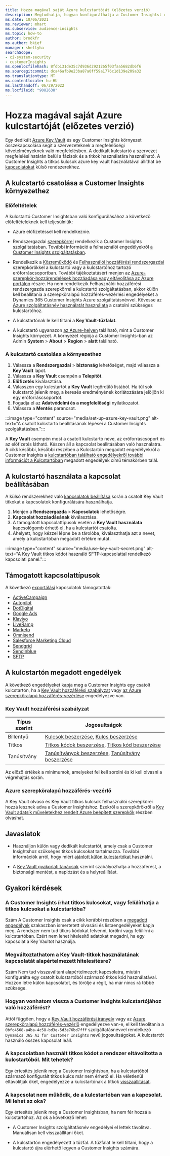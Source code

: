 ```yaml
---
title: Hozza magával saját Azure kulcstartóját (előzetes verzió)
description: Megtudhatja, hogyan konfigurálhatja a Customer Insightst úgy, hogy a saját Azure Key Vaultot használja a titkos kulcsok kezeléséhez.
ms.date: 10/06/2021
ms.reviewer: mhart
ms.subservice: audience-insights
ms.topic: how-to
author: brndkfr
ms.author: bkief
manager: shellyha
searchScope:
- ci-system-security
- customerInsights
ms.openlocfilehash: 8fdb131de35c7d936d2921265f03faa5682db6f6
ms.sourcegitcommit: dca46afb9e23ba87a0ff59a1776c1d139e209a32
ms.translationtype: MT
ms.contentlocale: hu-HU
ms.lasthandoff: 06/29/2022
ms.locfileid: "9082638"
---
```

# <a name="bring-your-own-azure-key-vault-preview"></a>Hozza magával saját Azure kulcstartóját (előzetes verzió)

Egy dedikált [Azure Key Vault](/azure/key-vault/general/basic-concepts) és egy Customer Insights környezet összekapcsolása segít a szervezeteknek a megfelelőségi követelményeknek való megfelelésben.
A dedikált kulcstartó a szervezet megfelelési határán belül a fázisok és a titkok használatára használható. A Customer Insights a titkos kulcsok azure key vault használatával állíthat be [kapcsolatokat](connections.md) külső rendszerekhez.

## <a name="link-the-key-vault-to-the-customer-insights-environment"></a>A kulcstartó csatolása a Customer Insights környezethez

### <a name="prerequisites"></a>Előfeltételek

A kulcstartó Customer Insightsban való konfigurálásához a következő előfeltételeknek kell teljesülniük:

- Azure előfizetéssel kell rendelkeznie.

- Rendszergazdai [szerepkörrel](permissions.md#admin) rendelkezik a Customer Insights szolgáltatásban. További információ a felhasználói engedélyekről [a Customer Insights szolgáltatásban](permissions.md#assign-roles-and-permissions).

- Rendelkezik a [Közreműködő](/azure/role-based-access-control/built-in-roles#contributor) és [Felhasználói hozzáférési rendszergazdai](/azure/role-based-access-control/built-in-roles#user-access-administrator) szerepkörökkel a kulcstartó vagy a kulcstartóhoz tartozó erőforráscsoportban. További tájékoztatásért menjen az [Azure-szerepkör-hozzárendelések hozzáadása vagy eltávolítása az Azure portálon](/azure/role-based-access-control/role-assignments-portal) részre. Ha nem rendelkezik Felhasználói hozzáférési rendszergazda szerepkörrel a kulcstartó szolgáltatásban, akkor külön kell beállítania a szerepköralapú hozzáférés-vezérlési engedélyeket a Dynamics 365 Customer Insights Azure szolgáltatásnévvel. Kövesse az [Azure szolgáltatásnév használatát használata](connect-service-principal.md) a csatolni szükséges kulcstartóhoz.

- A kulcstartónak le kell tiltani a **Key Vault-tűzfalat**.

- A kulcstartó ugyanazon [az Azure-helyen](https://azure.microsoft.com/global-infrastructure/geographies/#overview) található, mint a Customer Insights környezet. A környezet régiója a Customer Insights-ban az Admin **System** > **About** > **Region** > **alatt** található.

### <a name="link-a-key-vault-to-the-environment"></a>A kulcstartó csatolása a környezethez

1. Válassza a **Rendszergazdai** > **biztonság** lehetőséget, majd válassza a **Key Vault** lapot.
1. Válassza a **Key Vault** csempén a **Telepítőt**.
1. **Előfizetés** kiválasztása.
1. Válasszon egy kulcstartót a **Key Vault** legördülő listából. Ha túl sok kulcstartó jelenik meg, a keresés eredményének korlátozására jelöljön ki egy erőforráscsoportot.
1. Fogadja el az **Adatvédelmi és a megfelelőségi** nyilatkozatot.
1. Válassza a **Mentés** parancsot.

:::image type="content" source="media/set-up-azure-key-vault.png" alt-text="A csatolt kulcstartó beállításának lépései a Customer Insights szolgáltatásban.":::

A **Key Vault** csempén most a csatolt kulcstartó neve, az erőforráscsoport és az előfizetés látható. Készen áll a kapcsolat beállításában való használatra.
A cikk későbbi, későbbi részében a Kulcstartón megadott engedélyekről a Customer Insights a [kulcstartóban található engedélyekről további információt a Kulcstartóban](#permissions-granted-on-the-key-vault) megadott engedélyek című témakörben talál.

## <a name="use-the-key-vault-in-the-connection-setup"></a>A kulcstartó használata a kapcsolat beállításában

A külső rendszerekhez való [kapcsolatok beállítása](connections.md) során a csatolt Key Vault titkokat a kapcsolatok konfigurálására használhatja.

1. Menjen a **Rendszergazda** > **Kapcsolatok** lehetőségre.
1. **Kapcsolat hozzáadásának** kiválasztása.
1. A támogatott kapcsolattípusok esetén a **Key Vault használata** kapcsológomb érhető el, ha a kulcstartót csatolta.
1. Ahelyett, hogy kézzel lépne be a tárolóba, kiválaszthatja azt a nevet, amely a kulcstartóban megadott értékre mutat.

:::image type="content" source="media/use-key-vault-secret.png" alt-text="A Key Vault titkos kódot használó SFTP-kapcsolattal rendelkező kapcsolati panel.":::

## <a name="supported-connection-types"></a>Támogatott kapcsolattípusok

A következő [exportálási](export-destinations.md) kapcsolatok támogatottak:

* [ActiveCampaign](export-active-campaign.md)
* [Autopilot](export-autopilot.md)
* [DotDigital](export-dotdigital.md)
* [Google Ads](export-google-ads.md)
* [Klaviyo](export-klaviyo.md)
* [LiveRamp](export-liveramp.md)
* [Marketo](export-marketo.md)
* [Omnisend](export-omnisend.md)
* [Salesforce Marketing Cloud](export-salesforce.md)
* [Sendgrid](export-sendgrid.md)
* [Sendinblue](export-sendinblue.md)
* [SFTP](export-sftp.md)

## <a name="permissions-granted-on-the-key-vault"></a>A kulcstartón megadott engedélyek

A következő engedélyeket kapja meg a Customer Insights egy csatolt kulcstartón, ha a [Key Vault hozzáférési szabályzat](/azure/key-vault/general/assign-access-policy?tabs=azure-portal) vagy [az Azure szerepköralapú hozzáférés-vezérlése](/azure/key-vault/general/rbac-guide?tabs=azure-cli) engedélyezve van.

### <a name="key-vault-access-policy"></a>Key Vault hozzáférési szabályzat

| Típus szerint        | Jogosultságok          |
| ----------- | -------------------- |
| Billentyű         | [Kulcsok beszerzése](/rest/api/keyvault/keys/get-keys/get-keys), [Kulcs beszerzése](/rest/api/keyvault/keys/get-key/get-key)                                 |
| Titkos      | [Titkos kódok beszerzése](/rest/api/keyvault/secrets/get-secrets/get-secrets), [Titkos kód beszerzése](/rest/api/keyvault/secrets/get-secret/get-secret)                     |
| Tanúsítvány | [Tanúsítványok beszerzése](/rest/api/keyvault/certificates/get-certificates/get-certificates), [Tanúsítvány beszerzése](/rest/api/keyvault/certificates/get-certificate/get-certificate) |

Az előző értékek a minimumok, amelyeket fel kell sorolni és ki kell olvasni a végrehajtás során.

### <a name="azure-role-based-access-control"></a>Azure szerepköralapú hozzáférés-vezérlő

A Key Vault olvasó és Key Vault titkos kulcsok felhasználói szerepkörei hozzá lesznek adva a Customer Insightshoz. Ezekről a szerepkörökről a [Key Vault adatsík műveletekhez rendelt Azure beépített szerepkök](/azure/key-vault/general/rbac-guide?tabs=azure-cli) részben olvashat.

## <a name="recommendations"></a>Javaslatok

- Használjon külön vagy dedikált kulcstartót, amely csak a Customer Insightshoz szükséges titkos kulcsokat tartalmazza. További információk arról, hogy miért [ajánlott külön kulcstartókat ](/azure/key-vault/general/best-practices#why-we-recommend-separate-key-vaults) használni.

- A [Key Vault gyakorlati tanácsok](/azure/key-vault/general/best-practices#turn-on-logging) szerint szabályozhatja a hozzáférést, a biztonsági mentést, a naplózást és a helyreállítást.

## <a name="frequently-asked-questions"></a>Gyakori kérdések

### <a name="can-customer-insights-write-secrets-or-overwrite-secrets-into-the-key-vault"></a>A Customer Insights írhat titkos kulcsokat, vagy felülírhatja a titkos kulcsokat a kulcstartóba?

Szám A Customer Insights csak a cikk korábbi részében a [megadott engedélyek](#permissions-granted-on-the-key-vault) szakaszban ismertetett olvasási és listaengedélyeket kapja meg. A rendszer nem tud titkos kódokat felvenni, törölni vagy felülírni a kulcstartóban. Ezért nem lehet hitelesítő adatokat megadni, ha egy kapcsolat a Key Vaultot használja.

### <a name="can-i-change-a-connection-from-using-key-vault-secrets-to-default-authentication"></a>Megváltoztathatom a Key Vault-titkok használatának kapcsolatát alapértelmezett hitelesítésre?

Szám Nem tud visszaváltani alapértelmezett kapcsolatra, miután konfigurálta egy csatolt kulcstartóból származó titkos kód használatával. Hozzon létre külön kapcsolatot, és törölje a régit, ha már nincs rá többé szüksége.

### <a name="how-can-i-revoke-access-to-a-key-vault-for-customer-insights"></a>Hogyan vonhatom vissza a Customer Insights kulcstartójához való hozzáférést?

Attól függően, hogy a [Key Vault hozzáférési irányelv](/azure/key-vault/general/assign-access-policy?tabs=azure-portal) vagy az [Azure szerepköralapú hozzáférés-vezérlő](/azure/key-vault/general/rbac-guide?tabs=azure-cli) engedélyezve van-e, el kell távolítania a `0bfc4568-a4ba-4c58-bd3e-5d3e76bd7fff` szolgáltatásnévvel rendelkező `Dynamics 365 AI for Customer Insights` nevű jogosultságokat. A kulcstartót használó összes kapcsolat leáll.

### <a name="a-secret-thats-used-in-a-connection-got-removed-from-the-key-vault-what-can-i-do"></a>A kapcsolatban használt titkos kódot a rendszer eltávolította a kulcstartóból. Mit tehetek?

Egy értesítés jelenik meg a Customer Insightsban, ha a kulcstartóból származó konfigurált titkos kulcs már nem érhető el. Ha véletlenül eltávolítják őket, engedélyezze a kulcstartónak a titkok [visszaállítását](/azure/key-vault/general/soft-delete-overview).

### <a name="a-connection-doesnt-work-but-my-secret-is-in-the-key-vault-what-might-be-the-cause"></a>A kapcsolat nem működik, de a kulcstartóban van a kapcsolat. Mi lehet az oka?

Egy értesítés jelenik meg a Customer Insightsban, ha nem fér hozzá a kulcstartóhoz. Az ok a következő lehet:

- A Customer Insights szolgáltatásnév engedélyei el lettek távolítva. Manuálisan kell visszaállítani őket.

- A kulcstartón engedélyezett a tűzfal. A tűzfalat le kell tiltani, hogy a kulcstartó újra elérhető legyen a Customer Insights számára.
